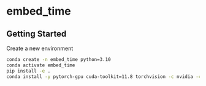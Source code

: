 # embed_time

## Getting Started

Create a new environment
```bash
conda create -n embed_time python=3.10
conda activate embed_time
pip install -e .
conda install -y pytorch-gpu cuda-toolkit=11.8 torchvision -c nvidia -c conda-forge -c pytorch

```
